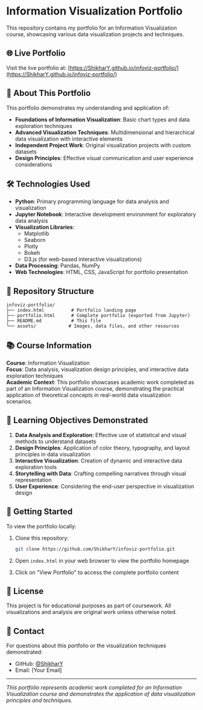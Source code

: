 # Information Visualization Portfolio

This repository contains my portfolio for an Information Visualization course, showcasing various data visualization projects and techniques.

## 🌐 Live Portfolio

Visit the live portfolio at: [https://ShikharY.github.io/infoviz-portfolio/](https://ShikharY.github.io/infoviz-portfolio/)

## 📖 About This Portfolio

This portfolio demonstrates my understanding and application of:

- **Foundations of Information Visualization**: Basic chart types and data exploration techniques
- **Advanced Visualization Techniques**: Multidimensional and hierarchical data visualization with interactive elements
- **Independent Project Work**: Original visualization projects with custom datasets
- **Design Principles**: Effective visual communication and user experience considerations

## 🛠️ Technologies Used

- **Python**: Primary programming language for data analysis and visualization
- **Jupyter Notebook**: Interactive development environment for exploratory data analysis
- **Visualization Libraries**:
  - Matplotlib
  - Seaborn
  - Plotly
  - Bokeh
  - D3.js (for web-based interactive visualizations)
- **Data Processing**: Pandas, NumPy
- **Web Technologies**: HTML, CSS, JavaScript for portfolio presentation

## 📁 Repository Structure

```
infoviz-portfolio/
├── index.html          # Portfolio landing page
├── portfolio.html      # Complete portfolio (exported from Jupyter)
├── README.md           # This file
└── assets/            # Images, data files, and other resources
```

## 📚 Course Information

**Course**: Information Visualization  
**Focus**: Data analysis, visualization design principles, and interactive data exploration techniques  
**Academic Context**: This portfolio showcases academic work completed as part of an Information Visualization course, demonstrating the practical application of theoretical concepts in real-world data visualization scenarios.

## 🎯 Learning Objectives Demonstrated

1. **Data Analysis and Exploration**: Effective use of statistical and visual methods to understand datasets
2. **Design Principles**: Application of color theory, typography, and layout principles in data visualization
3. **Interactive Visualization**: Creation of dynamic and interactive data exploration tools
4. **Storytelling with Data**: Crafting compelling narratives through visual representation
5. **User Experience**: Considering the end-user perspective in visualization design

## 🚀 Getting Started

To view the portfolio locally:

1. Clone this repository:
   ```bash
   git clone https://github.com/ShikharY/infoviz-portfolio.git
   ```

2. Open `index.html` in your web browser to view the portfolio homepage

3. Click on "View Portfolio" to access the complete portfolio content

## 📄 License

This project is for educational purposes as part of coursework. All visualizations and analysis are original work unless otherwise noted.

## 📧 Contact

For questions about this portfolio or the visualization techniques demonstrated:

- GitHub: [@ShikharY](https://github.com/ShikharY)
- Email: [Your Email]

---

*This portfolio represents academic work completed for an Information Visualization course and demonstrates the application of data visualization principles and techniques.*
